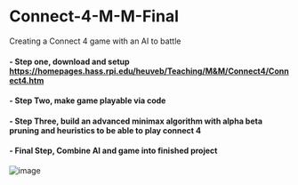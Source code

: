 # Connect-4-M-M-Final
Creating a Connect 4 game with an AI to battle



#### - Step one, download and setup https://homepages.hass.rpi.edu/heuveb/Teaching/M&M/Connect4/Connect4.htm

#### - Step Two, make game playable via code

#### - Step Three, build an advanced minimax algorithm with alpha beta pruning and heuristics to be able to play connect 4

#### - Final Step, Combine AI and game into finished project

![image](https://github.com/user-attachments/assets/8146a5d0-19aa-4c83-8683-ab2e75bac9d1)
